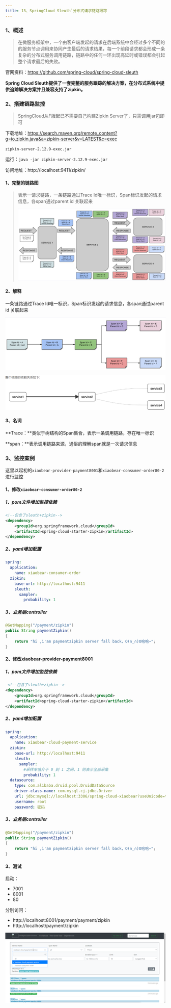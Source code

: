 ```yaml
---
title: 13、SpringCloud Sleuth`分布式请求链路跟踪
---
```

### 1、概述

> 在微服务框架中，一个由客户端发起的请求在后端系统中会经过多个不同的的服务节点调用来协同产生最后的请求结果，每一个前段请求都会形成一条复杂的分布式服务调用链路，链路中的任何一环出现高延时或错误都会引起整个请求最后的失败。

官网资料：https://github.com/spring-cloud/spring-cloud-sleuth

**Spring Cloud Sleuth提供了一套完整的服务跟踪的解决方案，在分布式系统中提供追踪解决方案并且兼容支持了zipkin。**

### 2、搭建链路监控

> SpringCloud从F版起已不需要自己构建Zipkin Server了，只需调用jar包即可

下载地址：https://search.maven.org/remote_content?g=io.zipkin.java&a=zipkin-server&v=LATEST&c=exec

`zipkin-server-2.12.9-exec.jar`

运行：`java -jar zipkin-server-2.12.9-exec.jar `

访问地址：http://localhost:9411/zipkin/



#### 1、完整的链路图

> 表示一请求链路，一条链路通过Trace Id唯一标识，Span标识发起的请求信息，各span通过parent id 关联起来
>
> ![image-20210528105453232](../../images/image-20210528105453232.png)

#### 2、解释

一条链路通过Trace Id唯一标识，Span标识发起的请求信息，各span通过parent id 关联起来

![image-20210528105545825](../../images/image-20210528105545825.png)

![image-20210528105558691](../../images/image-20210528105558691.png)

#### 3、名词

**Trace：**类似于树结构的Span集合，表示一条调用链路，存在唯一标识

**span：**表示调用链路来源，通俗的理解span就是一次请求信息



### 3、监控案例

这里以起初的`xiaobear-provider-payment8001`和`xiaobear-consumer-order80-2`进行监控

#### 1、修改`xiaobear-consumer-order80-2`

##### 1、pom文件增加监控依赖

```xml
<!--包含了sleuth+zipkin-->
<dependency>
    <groupId>org.springframework.cloud</groupId>
    <artifactId>spring-cloud-starter-zipkin</artifactId>
</dependency>
```

##### 2、yaml增加配置

```yaml
spring:
  application:
    name: xiaobear-consumer-order
  zipkin:
    base-url: http://localhost:9411
    sleuth:
      sampler:
        probability: 1
```

##### 3、业务层controller

```java
@GetMapping("/payment/zipkin")
public String paymentZipkin()
{
    return "hi ,i'am paymentzipkin server fall back，O(∩_∩)O哈哈~";
}
```

#### 2、修改xiaobear-provider-payment8001

##### 1、pom文件增加监控依赖

```xml
 <!--包含了sleuth+zipkin-->
<dependency>
    <groupId>org.springframework.cloud</groupId>
    <artifactId>spring-cloud-starter-zipkin</artifactId>
</dependency>
```

##### 2、yaml增加配置

```yaml
spring:
  application:
    name: xiaobear-cloud-payment-service
  zipkin:
    base-url: http://localhost:9411
    sleuth:
      sampler:
        #采样率值介于 0 到 1 之间，1 则表示全部采集
        probability: 1
  datasource:
    type: com.alibaba.druid.pool.DruidDataSource
    driver-class-name: com.mysql.cj.jdbc.Driver
    url: jdbc:mysql://localhost:3306/spring-cloud-xiaobear?useUnicode=true&characterEncoding=utf8&zeroDateTimeBehavior=convertToNull&useSSL=true&serverTimezone=GMT%2B8
    username: root
    password: 密码
```

##### 3、业务层controller

```java
@GetMapping("/payment/zipkin")
public String paymentZipkin()
{
    return "hi ,i'am paymentzipkin server fall back，O(∩_∩)O哈哈~";
}
```

#### 3、测试

启动：

- 7001
- 8001
- 80

分别访问：

- http://localhost:8001/payment/payment/zipkin
- http://localhost/payment/zipkin

![image-20210528120003999](../../images/image-20210528120003999.png)
